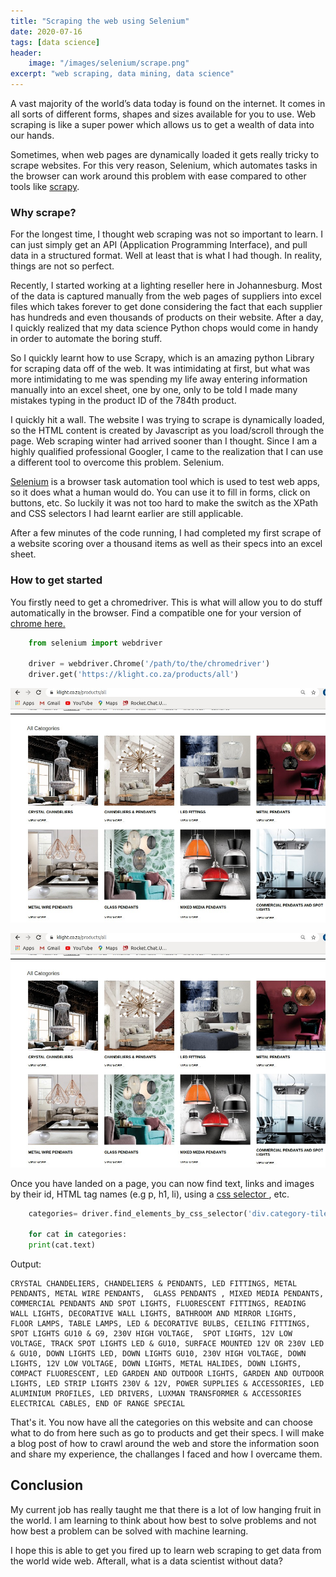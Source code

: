 ```yaml
---
title: "Scraping the web using Selenium"
date: 2020-07-16
tags: [data science]
header:
    image: "/images/selenium/scrape.png"
excerpt: "web scraping, data mining, data science"
---
```


A vast majority of the world’s data today is found on the internet. It comes in all sorts of different forms, shapes and sizes available for you to use. Web scraping is like a super power which allows us to get a wealth of data into our hands.

Sometimes, when web pages are dynamically loaded it gets really tricky to scrape websites. For this very reason, Selenium, which automates tasks in the browser can work around this problem with ease compared to other tools like [scrapy](https://scrapy.org/).

### Why scrape?
For the longest time, I thought web scraping was not so important to learn. I can just simply get an API (Application Programming Interface), and pull data in a structured format. Well at least that is what I had though. In reality, things are not so perfect.

Recently, I started working at a lighting reseller here in Johannesburg. Most of the data is captured manually from the web pages of suppliers into excel files which takes forever to get done considering the fact that each supplier has hundreds and even thousands of products on their website. After a day, I quickly realized that my data science Python chops would come in handy in order to automate the boring stuff.

So I quickly learnt how to use Scrapy, which is an amazing python Library for scraping data off of the web. It was intimidating at first, but what was more intimidating to me was spending my life away entering information manually into an excel sheet, one by one, only to be told I made many mistakes typing in the product ID of the 784th product.

I quickly hit a wall. The website I was trying to scrape is dynamically loaded, so the HTML content is created by Javascript as you load/scroll through the page. Web scraping winter had arrived sooner than I thought. Since I am a highly qualified professional Googler, I came to the realization that I can use a different tool to overcome this problem. Selenium.

[Selenium](https://www.selenium.dev/) is a browser task automation tool which is used to test web apps, so it does what a human would do. You can use it to fill in forms, click on buttons, etc. So luckily it was not too hard to make the switch as the XPath and CSS selectors I had learnt earlier are still applicable.

After a few minutes of the code running, I had completed my first scrape of a website scoring over a thousand items as well as their specs into an excel sheet. 

### How to get started
You firstly need to get a chromedriver. This is what will allow you to do stuff automatically in the browser. Find a compatible one for your version of [chrome here.](https://chromedriver.chromium.org/downloads)

```python
    from selenium import webdriver
    
    driver = webdriver.Chrome('/path/to/the/chromedriver')
    driver.get('https://klight.co.za/products/all')

```

![KLight screenshot](/assets/img/klight.jpg)

<img src="/assets/img/klight.jpg" alt="">

Once you have landed on a page, you can now find text, links and images by their id, HTML tag names (e.g p, h1, li), using a [css selector ](https://www.w3schools.com/cssref/css_selectors.asp), etc.

```python
    categories= driver.find_elements_by_css_selector('div.category-tile h5')
    
    for cat in categories:
    print(cat.text)

```
Output:
```
CRYSTAL CHANDELIERS, CHANDELIERS & PENDANTS, LED FITTINGS, METAL PENDANTS, METAL WIRE PENDANTS,  GLASS PENDANTS , MIXED MEDIA PENDANTS, COMMERCIAL PENDANTS AND SPOT LIGHTS, FLUORESCENT FITTINGS, READING WALL LIGHTS, DECORATIVE WALL LIGHTS, BATHROOM AND MIRROR LIGHTS, 
FLOOR LAMPS, TABLE LAMPS, LED & DECORATIVE BULBS, CEILING FITTINGS, SPOT LIGHTS GU10 & G9, 230V HIGH VOLTAGE,  SPOT LIGHTS, 12V LOW VOLTAGE, TRACK SPOT LIGHTS LED & GU10, SURFACE MOUNTED 12V OR 230V LED & GU10, DOWN LIGHTS LED, DOWN LIGHTS GU10, 230V HIGH VOLTAGE, DOWN LIGHTS, 12V LOW VOLTAGE, DOWN LIGHTS, METAL HALIDES, DOWN LIGHTS, COMPACT FLUORESCENT, LED GARDEN AND OUTDOOR LIGHTS, GARDEN AND OUTDOOR LIGHTS, LED STRIP LIGHTS 230V & 12V, POWER SUPPLIES & ACCESSORIES, LED ALUMINIUM PROFILES, LED DRIVERS, LUXMAN TRANSFORMER & ACCESSORIES
ELECTRICAL CABLES, END OF RANGE SPECIAL
```

That's it. You now have all the categories on this website and can choose what to do from here such as go to products and get their specs. I will make a blog post of how to crawl around the web and store the information soon and share my experience, the challanges I faced and how I overcame them.

## Conclusion
My current job has really taught me that there is a lot of low hanging fruit in the world. I am learning to think about how best to solve problems and not how best a problem can be solved with machine learning.

I hope this is able to get you fired up to learn web scraping to get data from the world wide web. Afterall, what is a data scientist without data?
